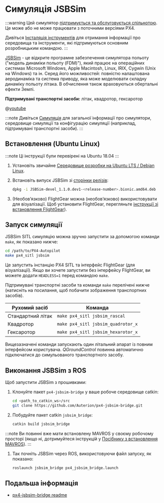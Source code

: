 # Симуляція JSBSim

:::warning
Цей симулятор [підтримується та обслуговується спільнотою](../simulation/community_supported_simulators.md). Це може або не може працювати з поточними версіями PX4.

Дивіться [Інсталяція інструментів](../dev_setup/dev_env.md) для отримання інформації про середовища та інструменти, які підтримуються основним розробницьким командою.
:::

[JSBSim](http://jsbsim.sourceforge.net/index.html) - це відкрите програмне забезпечення симулятора польоту ("модель динаміки польоту (FDM)"), який працює на операційних системах Microsoft Windows, Apple Macintosh, Linux, IRIX, Cygwin (Unix на Windows) та ін. Серед його можливостей: повністю налаштована аеродинаміка та система приводу, яка може моделювати складну динаміку польоту літака. В обчислення також враховуються обертальні ефекти Землі.

**Підтримувані транспортні засоби:** літак, квадротор, гексаротор

@[youtube](https://youtu.be/y5azVNmIVyw)

:::note
Дивіться [Симуляція](../simulation/README.md) для загальної інформації про симулятори, середовище симуляції та конфігурацію симуляції (наприклад, підтримувані транспортні засоби).
:::

## Встановлення (Ubuntu Linux)

:::note
Ці інструкції були перевірені на Ubuntu 18.04
:::

1. Установіть звичайне [Середовище розробки на Ubuntu LTS / Debian Linux](../dev_setup/dev_env_linux_ubuntu.md).
1. Встановіть випуск JSBSim зі [сторінки релізів](https://github.com/JSBSim-Team/jsbsim/releases/tag/Linux):

   ```sh
   dpkg -i JSBSim-devel_1.1.0.dev1-<release-number>.bionic.amd64.deb
   ```

1. (Необов’язково) FlightGear можна (необов’язково) використовувати для візуалізації. Щоб установити FlightGear, перегляньте [інструкції зі встановлення FlightGear](../sim_flightgear/README.md)).

## Запуск симуляції

JSBSim SITL симуляцію можна зручно запустити за допомогою команди `make`, як показано нижче:

```sh
cd /path/to/PX4-Autopilot
make px4_sitl jsbsim
```

Це запустить інстанцію PX4 SITL та інтерфейс FlightGear (для візуалізації). Якщо ви хочете запустити без інтерфейсу FlightGear, ви можете додати `HEADLESS=1` перед командою `make`.

Підтримувані транспортні засоби та команди `make` перелічені нижче (натисніть на посилання, щоб побачити зображення транспортних засобів).

| Рухомий засіб     | Команда                            |
| ----------------- | ---------------------------------- |
| Стандартний літак | `make px4_sitl jsbsim_rascal`      |
| Квадротор         | `make px4_sitl jsbsim_quadrotor_x` |
| Гексаротор        | `make px4_sitl jsbsim_hexarotor_x` |

Вищезазначені команди запускають один літальний апарат із повним інтерфейсом користувача. _QGroundControl_ повинна автоматично підключатися до симульованого транспортного засобу.

## Виконання JSBSim з ROS

Щоб запустити JSBSim з прошивками:

1. Клонуйте пакет `px4-jsbsim-bridge` у ваше робоче середовище catkin:

   ```sh
   cd <path_to_catkin_ws>/src
   git clone https://github.com/Auterion/px4-jsbsim-bridge.git
   ```

1. Побудуйте пакет catkin `jsbsim_bridge`:

   ```sh
   catkin build jsbsim_bridge
   ```

:::note
Ви повинні вже мати встановлену MAVROS у своєму робочому просторі (якщо ні, дотримуйтеся інструкцій у [Посібнику з встановлення MAVROS](../ros/mavros_installation.md)).
:::

1. Так почніть JSBSim через ROS, використовуючи файл запуску, як показано:

   ```sh
   roslaunch jsbsim_bridge px4_jsbsim_bridge.launch
   ```

## Подальша інформація

- [px4-jsbsim-bridge readme](https://github.com/Auterion/px4-jsbsim-bridge)
